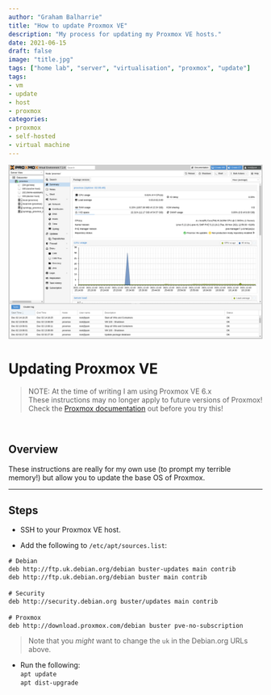 ```yaml
---
author: "Graham Balharrie"
title: "How to update Proxmox VE"
description: "My process for updating my Proxmox VE hosts."
date: 2021-06-15
draft: false
image: "title.jpg"
tags: ["home lab", "server", "virtualisation", "proxmox", "update"]
tags:
- vm
- update
- host
- proxmox
categories:
- proxmox
- self-hosted
- virtual machine
---
```


![Proxmox web user interface screenshot](proxmox.png)
# Updating Proxmox VE
> NOTE:  At the time of writing I am using Proxmox VE 6.x  
> These instructions may no longer apply to future versions of Proxmox!
> Check the [Proxmox documentation](https://pve.proxmox.com/pve-docs/index.html) out before you try this!

&nbsp;

## Overview


These instructions are really for my own use (to prompt my terrible memory!) but allow you to update the base OS of Proxmox.

---

## Steps

- SSH to your Proxmox VE host.

- Add the following to `/etc/apt/sources.list`:

```
# Debian
deb http://ftp.uk.debian.org/debian buster-updates main contrib
deb http://ftp.uk.debian.org/debian buster main contrib

# Security
deb http://security.debian.org buster/updates main contrib

# Proxmox
deb http://download.proxmox.com/debian buster pve-no-subscription
```


> Note that you _might_ want to change the `uk` in the Debian.org URLs above.

- Run the following:  
`apt update`  
`apt dist-upgrade`

&nbsp;